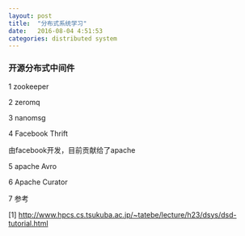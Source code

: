 ```yaml
---
layout: post
title:  "分布式系统学习"
date:   2016-08-04 4:51:53
categories: distributed system
---
```


### 开源分布式中间件
1 zookeeper

2 zeromq

3 nanomsg

4 Facebook Thrift

  由facebook开发，目前贡献给了apache

5 apache Avro

6 Apache Curator

7 参考

[1] <http://www.hpcs.cs.tsukuba.ac.jp/~tatebe/lecture/h23/dsys/dsd-tutorial.html>
